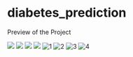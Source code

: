 # diabetes_prediction
Preview of the Project

![](images/1.PNG)
![](images/2.PNG)
![](images/3.PNG)
![](images/4.PNG)
![1](https://user-images.githubusercontent.com/86911922/172382935-de85e4bb-4ba3-48b7-a139-a7d6587ca61e.PNG)
![2](https://user-images.githubusercontent.com/86911922/172383171-f9a8b673-4f60-4204-9f06-72714681ead2.PNG)
![3](https://user-images.githubusercontent.com/86911922/172383234-17978d8d-e30b-4566-8bec-bd6f06cf363f.PNG)
![4](https://user-images.githubusercontent.com/86911922/172383313-1b1c1ad5-cc4a-47b0-bfcf-9fe65d2b2d5f.PNG)
